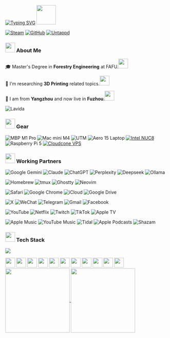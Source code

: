 <a href="https://git.io/typing-svg"><img src="https://readme-typing-svg.demolab.com?font=WDXL+Lubrifont+JP+N&size=40&pause=1000&color=C13FF7&background=FFFFFF00&center=true&vCenter=true&multiline=true&random=true&height=65&lines=%E3%81%93%E3%82%93%E3%81%AB%E3%81%A1%E3%82%8F%EF%BC%81Eric+Xu+%E3%81%A7%E3%81%99%EF%BC%81" alt="Typing SVG" /></a>
<img src="https://cultofthepartyparrot.com/flags/hd/chinaparrot.gif" width="60" height="60" />

[![Steam](https://img.shields.io/badge/dynamic/json?url=https%3A%2F%2Fapi.swo.moe%2Fstats%2Fsteamgames%2F76561198334047535&query=count&color=0b1a37&label=Steam&labelColor=134375&logo=steam&suffix=+games&cacheSeconds=3600)](https://steamcommunity.com/profiles/76561198334047535) [![GitHub](https://img.shields.io/badge/dynamic/json?url=https%3A%2F%2Fapi.swo.moe%2Fstats%2Fgithub%2Fxsj57&query=count&color=181717&label=GitHub&labelColor=282c34&logo=github&suffix=+follows&cacheSeconds=3600)](https://github.com/xsj57) [![Untappd](https://img.shields.io/badge/Untappd-13%20UNIQUE-FFC000?logo=untappd&logoColor=white)](https://untappd.com/user/JieXuS)

### <img src="https://cultofthepartyparrot.com/parrots/hd/clownparrot.gif" width="30" height="30" /> About Me 

<p>🎓 Master's Degree in <strong>Forestry Engineering</strong> at FAFU.<img src="https://cultofthepartyparrot.com/parrots/hd/thumbsupparrot.gif" width="30" height="30" /></p>
<p>🌲 I'm researching <strong>3D Printing</strong> related topics.<img src="https://cultofthepartyparrot.com/parrots/hd/daftpunkparrot.gif" width="30" height="30" /></p>
<p>🎿 I am from <strong>Yangzhou</strong> and now live in <strong>Fuzhou</strong>.<img src="https://cultofthepartyparrot.com/parrots/hd/googlyeyesparrot.gif" width="30" height="30" />

![Lavida](https://img.shields.io/badge/Volkswagen-Lavida-004C97?style=for-the-badge&logo=volkswagen&logoColor=white)

### <img src="https://cultofthepartyparrot.com/parrots/hd/laptop_parrot.gif" width="30" height="30" /> Gear 

![MBP M1 Pro](https://img.shields.io/badge/MBP%20M1%20Pro-macOS%20Tahoe-000000?logo=apple&logoColor=white)
![Mac mini M4](https://img.shields.io/badge/Mac%20mini%20M4-macOS%20Tahoe-000000?logo=apple&logoColor=white)
![UTM](https://img.shields.io/badge/UTM-NixOS%2025.05-5277C3?logo=nixos&logoColor=white)
![Aero 15 Laptop](https://custom-icon-badges.demolab.com/badge/Aero%2015%20Laptop-Windows%2010-0078D6?logo=windows11)
[![Intel NUC8](https://img.shields.io/badge/Intel%20NUC8-Fedora-51A2DA?logo=fedora&logoColor=white)](#)
![Raspberry Pi 5](https://img.shields.io/badge/Raspberry%20Pi%205-Pi%20OS-A22846?logo=raspberry-pi&logoColor=white)
[![Cloudcone VPS](https://img.shields.io/badge/Cloudcone%20VPS-Ubuntu%2022.04-E95420?logo=ubuntu&logoColor=white)](#)

### <img src="https://cultofthepartyparrot.com/parrots/hd/ultrafastparrot.gif" width="30" height="30" /> Working Partners 

<p>
  <img src="https://img.shields.io/badge/Google%20Gemini-886FBF?logo=googlegemini&logoColor=fff" alt="Google Gemini">
  <img src="https://img.shields.io/badge/Claude-D97757?logo=claude&logoColor=fff" alt="Claude">
  <img src="https://img.shields.io/badge/ChatGPT-74aa9c?logo=openai&logoColor=white" alt="ChatGPT">
  <img src="https://img.shields.io/badge/Perplexity-1FB8CD?logo=perplexity&logoColor=fff" alt="Perplexity">
  <img src="https://custom-icon-badges.demolab.com/badge/Deepseek-4D6BFF?logo=deepseek&logoColor=fff" alt="Deepseek">
  <img src="https://img.shields.io/badge/Ollama-fff?logo=ollama&logoColor=000" alt="Ollama">
</p>
<p>
  <img src="https://img.shields.io/badge/Homebrew-FBB040?logo=homebrew&logoColor=fff" alt="Homebrew">
  <img src="https://img.shields.io/badge/tmux-1BB91F?logo=tmux&logoColor=fff" alt="tmux">
  <img src="https://custom-icon-badges.demolab.com/badge/Ghostty-0000ff?logo=ghostty_term" alt="Ghostty">
  <img src="https://img.shields.io/badge/NeoVim-%2357A143.svg?logo=neovim" alt="Neovim">
</p>
<p>
  <img src="https://img.shields.io/badge/Safari-006CFF?logo=safari&logoColor=fff" alt="Safari">
  <img src="https://img.shields.io/badge/Google%20Chrome-4285F4?logo=GoogleChrome&logoColor=white" alt="Google Chrome">
  <img src="https://img.shields.io/badge/iCloud-3693F3?logo=icloud&logoColor=fff" alt="iCloud">
  <img src="https://img.shields.io/badge/Google%20Drive-4285F4?logo=googledrive&logoColor=fff" alt="Google Drive">
</p>
<p>
  <img src="https://img.shields.io/badge/X-%23000000.svg?logo=X&logoColor=white" alt="X">
  <img src="https://img.shields.io/badge/WeChat-07C160?logo=wechat&logoColor=white" alt="WeChat">
  <img src="https://img.shields.io/badge/Telegram-2CA5E0?logo=telegram&logoColor=white" alt="Telegram">
  <img src="https://img.shields.io/badge/Gmail-D14836?logo=gmail&logoColor=white" alt="Gmail">
  <img src="https://img.shields.io/badge/Facebook-%231877F2.svg?logo=Facebook&logoColor=white" alt="Facebook">
</p>
<p>
  <img src="https://img.shields.io/badge/YouTube-%23FF0000.svg?logo=YouTube&logoColor=white" alt="YouTube">
  <img src="https://img.shields.io/badge/Netflix-E50914?logo=netflix&logoColor=white" alt="Netflix">
  <img src="https://img.shields.io/badge/Twitch-%239146FF.svg?logo=Twitch&logoColor=white" alt="Twitch">
  <img src="https://img.shields.io/badge/TikTok-black?logo=tiktok&logoColor=white" alt="TikTok">
  <img src="https://img.shields.io/badge/Apple%20TV-000000?logo=Apple%20TV&logoColor=white" alt="Apple TV">
</p>
<p>
  <img src="https://img.shields.io/badge/Apple%20Music-FA243C?logo=apple%20music&logoColor=white" alt="Apple Music">
  <img src="https://img.shields.io/badge/YouTube_Music-FF0000?logo=youtube-music&logoColor=white" alt="YouTube Music">
  <img src="https://img.shields.io/badge/Tidal-000000?logo=Tidal&logoColor=white" alt="Tidal">
  <img src="https://img.shields.io/badge/Apple_Podcasts-9933CC?logo=apple-podcasts&logoColor=white" alt="Apple Podcasts">
  <img src="https://img.shields.io/badge/Shazam-0088FF?logo=Shazam&logoColor=white" alt="Shazam">
</p>

### <img src="https://cultofthepartyparrot.com/parrots/hd/maskparrot.gif" width="30" height="30" /> Tech Stack 

<p>
  <a href="https://skillicons.dev">
    <img src="https://skillicons.dev/icons?i=python,cpp,lua,vue,npm,git,github,vscode,neovim,docker,debian,arduino,raspberrypi,apple,gcp,cloudflare,ps,pr,ae,au,autocad,notion,obsidian,md,gmail,linkedin&theme=dark&perline=13" />
  </a>
</p>

<div>
  <img src="https://cultofthepartyparrot.com/parrots/hd/hdrparrot.gif" width="30" height="30" />
  <img src="https://cultofthepartyparrot.com/parrots/hd/reversecongaparrot.gif" width="30" height="30" />
  <img src="https://cultofthepartyparrot.com/parrots/hd/spinningparrot.gif" width="30" height="30" />
  <img src="https://cultofthepartyparrot.com/guests/hd/witnessprotectionparrot.gif" width="30" height="30" />
  <img src="https://cultofthepartyparrot.com/parrots/hd/darkmodeparrot.gif" width="30" height="30" />
  <img src="https://cultofthepartyparrot.com/parrots/hd/headbangingparrot.gif" width="30" height="30" />
  <img src="https://cultofthepartyparrot.com/parrots/hd/reactparrot.gif" width="30" height="30" />
  <img src="https://cultofthepartyparrot.com/parrots/hd/flyingmoneyparrot.gif" width="30" height="30" />
  <img src="https://cultofthepartyparrot.com/parrots/hd/twinsparrot.gif" width="30" height="30" />
  <img src="https://cultofthepartyparrot.com/parrots/hd/christmasparrot.gif" width="30" height="30" />
  <img src="https://cultofthepartyparrot.com/parrots/hd/opensourceparrot.gif" width="30" height="30" />
</div>

<a href="https://github.com/xsj57">
  <img height=200 align="center" src="https://github-readme-stats-theta-seven-41.vercel.app/api?username=xsj57&show_icons=true&theme=transparent&rank_icon=github&border_radius=10&locale=ja&include_all_commits=true&hide_border=true&hide=stars" />
</a>
<a href="https://github.com/xsj57">
  <img height=200 align="center" src="https://github-readme-stats-theta-seven-41.vercel.app/api/top-langs?username=xsj57&show_icons=true&theme=transparent&border_radius=10&layout=compact&stats_format=bytes&hide_border=true&card_width=320" />
</a>
